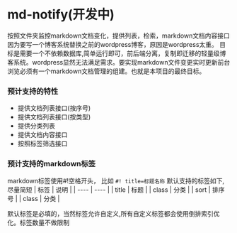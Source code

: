 # md-notify(开发中)
按照文件夹监控markdown文档变化，提供列表，检索，markdown文档内容接口
因为要写一个博客系统替换之前的wordpress博客，原因是wordpress太重。
目标是需要一个不依赖数据库,简单运行即可，前后端分离，复制即迁移的轻量级博客系统。wordpress显然无法满足需求。要实现markdown文件变更实时更新前台浏览必须有一个markdown文档管理的组建。也就是本项目的最终目标。

### 预计支持的特性
- 提供文档列表接口(按序号)
- 提供文档列表接口(按类型)
- 提供分类列表
- 提供文档内容接口
- 按照标签筛选接口

### 预计支持的markdown标签
markdown标签使用#!空格开头， 比如 `#! title=标题名称`
默认支持的标签如下,尽量简短
|  标签   | 说明  |
|  ----  | ----  |
| title  | 标题 |
| class  | 分类 |
| sort  | 排序号 |
| class  | 分类 |

默认标签是必填的，当然标签允许自定义,所有自定义标签都会使用倒排索引优化。标签数量不做限制
